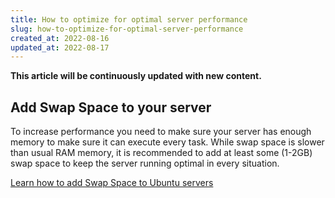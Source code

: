 ```yaml
---
title: How to optimize for optimal server performance
slug: how-to-optimize-for-optimal-server-performance
created_at: 2022-08-16
updated_at: 2022-08-17
---
```


**This article will be continuously updated with new content.**

## Add Swap Space to your server

To increase performance you need to make sure your server has enough memory to make sure it can execute every task. While swap space is slower than usual RAM memory, it is recommended to add at least some (1-2GB) swap space to keep the server running optimal in every situation.

[Learn how to add Swap Space to Ubuntu servers](/how-to-add-swap-space-on-ubuntu-servers)
